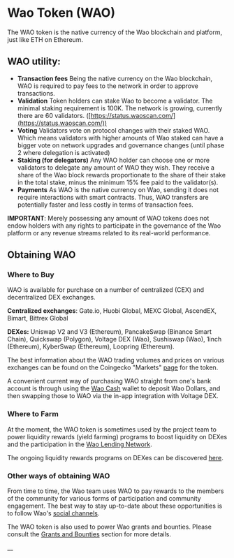 # Wao Token (WAO)

The WAO token is the native currency of the Wao blockchain and platform, just like ETH on Ethereum.&#x20;

## WAO utility:

* **Transaction fees** Being the native currency on the Wao blockchain, WAO is required to pay fees to the network in order to approve transactions.
* **Validation** Token holders can stake Wao to become a validator. The minimal staking requirement is 100K. The network is growing, currently there are 60 validators. ([https://status.waoscan.com/](https://status.waoscan.com/))
* **Voting** Validators vote on protocol changes with their staked WAO. Which means validators with higher amounts of Wao staked can have a bigger vote on network upgrades and governance changes (until phase 2 where delegation is activated)
* **Staking (for delegators)** Any WAO holder can choose one or more validators to delegate any amount of WAO they wish. They receive a share of the Wao block rewards proportionate to the share of their stake in the total stake, minus the minimum 15% fee paid to the validator(s).
* **Payments** As WAO is the native currency on Wao, sending it does not require interactions with smart contracts. Thus, WAO transfers are potentially faster and less costly in terms of transaction fees.

**IMPORTANT**: Merely possessing any amount of WAO tokens does not endow holders with any rights to participate in the governance of the Wao platform or any revenue streams related to its real-world performance.&#x20;

## Obtaining WAO

### Where to Buy

WAO is available for purchase on a number of centralized (CEX) and decentralized DEX exchanges.

**Centralized exchanges**: Gate.io, Huobi Global, MEXC Global, AscendEX, Bimart, Bittrex Global

**DEXes:** Uniswap V2 and V3 (Ethereum), PancakeSwap (Binance Smart Chain), Quickswap (Polygon), Voltage DEX (Wao), Sushiswap (Wao), 1inch (Ethereum), KyberSwap (Ethereum), Loopring (Ethereum).

The best information about the WAO trading volumes and prices on various exchanges can be found on the Coingecko "Markets" [page](https://www.coingecko.com/en/coins/fuse#markets) for the token. &#x20;

A convenient current way of purchasing WAO straight from one's bank account is through using the [Wao Cash](https://fuse.cash) wallet to deposit Wao Dollars, and then swapping those to WAO via the in-app integration with Voltage DEX.

### Where to Farm

At the moment, the WAO token is sometimes used by the project team to power liquidity rewards (yield farming) programs to boost liquidity on DEXes and the participation in the [Wao Lending Network](./#fuse-utility).

The ongoing liquidity rewards programs on DEXes can be discovered [here](https://app.voltage.finance/index.html#/farm/2321).

### Other ways of obtaining WAO

From time to time, the Wao team uses WAO to pay rewards to the members of the community for various forms of participation and community engagement. The best way to stay up-to-date about these opportunities is to follow Wao's [social channels](https://docs.waoscan.com/general/community).

The WAO token is also used to power Wao grants and bounties. Please consult the [Grants and Bounties](https://docs.waoscan.com/general/things-you-can-do-on-fuse/grants-and-bounties) section for more details.

\_\_
